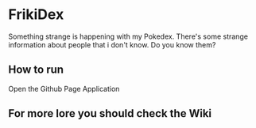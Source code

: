 # FrikiDex
Something strange is happening with my Pokedex. There's some strange information about people that i don't know. Do you know them?

## How to run
Open the Github Page Application

## For more lore you should check the Wiki